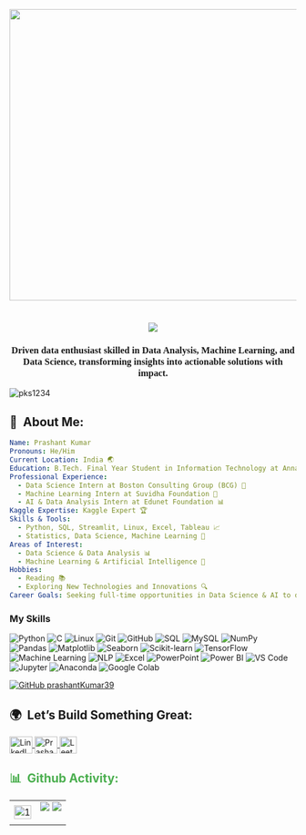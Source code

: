 <p align="center">
  <img width="2048" height="512" alt="Gemini_Generated_Image_2t9r4s2t9r4s2t9r" src="https://github.com/user-attachments/assets/b10ce118-f6e9-4a1f-b9a3-19a733e62f03" />
</p>
<!-- <img width="2048" height="512" alt="Gemini_Generated_Image_2t9r4s2t9r4s2t9r" src="https://github.com/user-attachments/assets/b10ce118-f6e9-4a1f-b9a3-19a733e62f03" /> -->


<!-- Welcome Section -->
<h1 align="center">
  <img src="https://readme-typing-svg.herokuapp.com?font=Pacifico&color=FF6347&size=25&center=true&vCenter=true&lines=✨+PRASHANT+KUMAR+✨">
</h1>


<h3 align="center" style="font-family: 'Times New Roman', Times, serif;">
  Driven data enthusiast skilled in Data Analysis, Machine Learning, and Data Science, transforming insights into actionable solutions with impact.
  <span style="font-weight: bold;"></span>
</h3>




<p align="left"> <img src="https://komarev.com/ghpvc/?username=pks1234&label=Profile%20views&color=0e75b6&style=flat" alt="pks1234" /> </p>

<h2> 🌈 &nbsp;About Me:</h2>

```yaml
Name: Prashant Kumar
Pronouns: He/Him
Current Location: India 🌏
Education: B.Tech. Final Year Student in Information Technology at Anna University 🎓
Professional Experience:
  - Data Science Intern at Boston Consulting Group (BCG) 💼
  - Machine Learning Intern at Suvidha Foundation 🤖
  - AI & Data Analysis Intern at Edunet Foundation 📊
Kaggle Expertise: Kaggle Expert 🏆
Skills & Tools:
  - Python, SQL, Streamlit, Linux, Excel, Tableau 📈
  - Statistics, Data Science, Machine Learning 🤖
Areas of Interest:
  - Data Science & Data Analysis 📊
  - Machine Learning & Artificial Intelligence 🤖
Hobbies:
  - Reading 📚
  - Exploring New Technologies and Innovations 🔍
Career Goals: Seeking full-time opportunities in Data Science & AI to drive innovation and deliver impactful solutions 🌟
```

### My Skills

<p align="left">
  <img src="https://img.shields.io/badge/Python-3776AB?style=for-the-badge&logo=python&logoColor=white" alt="Python"/>
  <img src="https://img.shields.io/badge/C-A8B9CC?style=for-the-badge&logo=c&logoColor=black" alt="C"/>
  <img src="https://img.shields.io/badge/Linux-FCC624?style=for-the-badge&logo=linux&logoColor=black" alt="Linux"/>
  <img src="https://img.shields.io/badge/Git-F05032?style=for-the-badge&logo=git&logoColor=white" alt="Git"/>
  <img src="https://img.shields.io/badge/GitHub-181717?style=for-the-badge&logo=github&logoColor=white" alt="GitHub"/>
  <img src="https://img.shields.io/badge/SQL-4479A1?style=for-the-badge&logo=MySQL&logoColor=white" alt="SQL"/>
  <img src="https://img.shields.io/badge/MySQL-4479A1?style=for-the-badge&logo=mysql&logoColor=white" alt="MySQL"/>
  <img src="https://img.shields.io/badge/NumPy-013243?style=for-the-badge&logo=numpy&logoColor=white" alt="NumPy"/>
  <img src="https://img.shields.io/badge/Pandas-150458?style=for-the-badge&logo=pandas&logoColor=white" alt="Pandas"/>
  <img src="https://img.shields.io/badge/Matplotlib-3776AB?style=for-the-badge&logo=matplotlib&logoColor=white" alt="Matplotlib"/>
  <img src="https://img.shields.io/badge/Seaborn-38B1B1?style=for-the-badge&logoColor=white" alt="Seaborn"/>
  <img src="https://img.shields.io/badge/scikit--learn-F7931E?style=for-the-badge&logo=scikit-learn&logoColor=white" alt="Scikit-learn"/>
  <img src="https://img.shields.io/badge/TensorFlow-FF6F00?style=for-the-badge&logo=tensorflow&logoColor=white" alt="TensorFlow"/>
  <img src="https://img.shields.io/badge/Machine_Learning-5A5A5A?style=for-the-badge" alt="Machine Learning"/>
  <img src="https://img.shields.io/badge/NLP-7849B8?style=for-the-badge" alt="NLP"/>
  <img src="https://img.shields.io/badge/Microsoft_Excel-217346?style=for-the-badge&logo=microsoft-excel&logoColor=white" alt="Excel"/>
  <img src="https://img.shields.io/badge/Microsoft_PowerPoint-B7472A?style=for-the-badge&logo=microsoft-powerpoint&logoColor=white" alt="PowerPoint"/>
  <img src="https://img.shields.io/badge/Power_BI-F2C811?style=for-the-badge&logo=power-bi&logoColor=black" alt="Power BI"/>
  <img src="https://img.shields.io/badge/VS_Code-007ACC?style=for-the-badge&logo=visual-studio-code&logoColor=white" alt="VS Code"/>
  <img src="https://img.shields.io/badge/Jupyter-F37626?style=for-the-badge&logo=Jupyter&logoColor=white" alt="Jupyter"/>
  <img src="https://img.shields.io/badge/Anaconda-44A833?style=for-the-badge&logo=anaconda&logoColor=white" alt="Anaconda"/>
  <img src="https://img.shields.io/badge/Colab-F9AB00?style=for-the-badge&logo=googlecolab&logoColor=black" alt="Google Colab"/>
</p>


<p align="left">
  <a href="https://github.com/prashantKumar39">
    <img src="https://img.shields.io/github/followers/prashantKumar39?label=Follow&style=social" alt="GitHub prashantKumar39" />
  </a>
</p>


<h2> 🌍 &nbsp;Let’s Build Something Great:</h2>                                                                                                             
<p>
  <a href="https://www.linkedin.com/in/prashant-kumar-ai/" target="blank">
    <img align="center" src="https://raw.githubusercontent.com/rahuldkjain/github-profile-readme-generator/master/src/images/icons/Social/linked-in-alt.svg" alt="LinkedIn" height="30" width="40" />
</a>
  <a href="mailto:prashantkumaryt53@gmail.com" target="blank">
    <img align="center" src="https://user-images.githubusercontent.com/93239528/180371969-0bdb9728-5766-4b84-a64f-5a6002f9ad64.svg" alt="Prashant Kumar" height="30" width="40" />
  </a>
  <a href="https://leetcode.com/u/prashantyt53/" target="blank">
    <img align="center" src="https://assets.leetcode.com/static_assets/public/icons/favicon-32x32.png" alt="LeetCode" height="30" width="30" />
  </a>
</p>


<h2 style="color: #4CAF50;"> 📊 &nbsp;Github Activity:</h2>
<table>
  <tr>
    <td><img src="https://github-readme-stats.vercel.app/api?username=PrashantKumar39&theme=light&show_icons=true" display=block width="100%" height="auto" alt="1"></td>
    <td><img src="https://github-readme-stats.vercel.app/api/top-langs/</td>
  </tr>
</table>


<p align="left">
  <img src="https://capsule-render.vercel.app/api?type=waving&color=gradient&height=100&section=footer"/>
</p>

